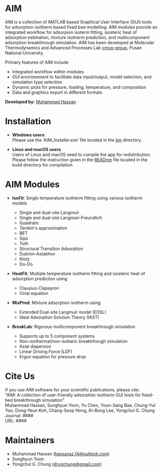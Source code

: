 AIM
=========================

AIM is a collection of MATLAB based Graphical User Interface (GUI) tools for adsorption isotherm based fixed bed modelling. AIM modules provide an integrated workflow for adsorpion isoterm fitting, isosteric heat of adsorption estimation, mixture isotherm prediction, and multicomponent adsorption breakthrough simulation. AIM has been developed at Molecular Thermodynamics and Advanced Processes Lab [cmcp-group](https://sites.google.com/view/mtap-lab), Pusan National University.

Primary features of AIM include
- Integrated workflow within modules
- GUI environnment to facilitate data input/output, model selection, and simulation type selection
- Dynamic plots for pressure, loading, temperature, and composition
- Data and graphics export in different formats

**Developed by:** [Muhammad Hassan](https://github.com/hassan-azizi)

Installation
========
- **Windows users**:
   <br>Please use the 'AIM_Installer.exe' file located in the [bin](./bin/) directory.

- **Linux and macOS users**
   <br>Users of Linux and macOS need to compile the app for redistirbution.
   <br>Please follow the instruction given in the [READme](./build/READme.md) file located in the build directory for compilation.

AIM Modules
========
- **IsoFit**: Single temperature isotherm fitting using various isotherm models
   * Single and dual-site Langmuir
   * Single and dual-site Langmuir-Freundlich
   * Quadratic
   * Temkin's approximation
   * BET
   * Sips
   * Toth
   * Structural Transition Adsorption
   * Dubinin-Astakhov
   * Klotz
   * Do-Do

- **HeatFit**: Multiple temperature isotherm fitting and isosteric heat of adsorption prediction using
   * Clausius-Clapeyron
   * Virial equation

- **MixPred**: Mixture adsorption isotherm using
   * Extended Dual-site Langmuir model (EDSL)
   * Ideal Adsorption Solution Theory (IAST)

- **BreakLab**: Rigorous multicomponent breakthrough simulation
   * Supports up to 5 component systems
   * Non-isothermal/non-isobaric breaktrhough simulation
   * Axial dispersion
   * Linear Driving Force (LDF)
   * Ergun equation for pressure drop

Cite Us
============
If you use AIM software for your scientific publications, please cite:<br>
"AIM: A collection of user-friendly adsorption isotherm GUI tools for fixed-bed breakthrough simulation"<br>
Muhammad Hassan, Sunghyun Yoon, Yu Chen, Youn-Sang Bae, Chung-Yul Yoo, Dong-Yeun Koh, Chang-Seop Hong, Ki-Bong Lee, Yongchul G. Chung
<br>Journal: ####<br>
URL: ####

# Maintainers
* Muhammad Hassan (hassanaz.14@outlook.com)
* Sunghyun Yoon
* Yongchul G. Chung (drygchung@gmail.com)
